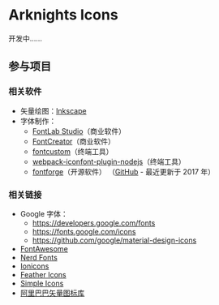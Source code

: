 # Arknights Icons

开发中……

## 参与项目

### 相关软件

- 矢量绘图：[Inkscape](https://inkscape.org/zh-hans/)
- 字体制作：
  + [FontLab Studio](https://www.fontlab.com/font-editor/fontlab/)（商业软件）
  + [FontCreator](https://www.high-logic.com/font-editor/fontcreator)（商业软件）
  + [fontcustom](https://github.com/FontCustom/fontcustom)（终端工具）
  + [webpack-iconfont-plugin-nodejs](https://github.com/hzsrc/webpack-iconfont-plugin-nodejs)（终端工具）
  + [fontforge](https://fontforge.org/en-US/downloads/windows/)（开源软件）
    （[GitHub](https://github.com/fontforge/fontforge) - 最近更新于 2017 年）

### 相关链接

- Google 字体：
  + <https://developers.google.com/fonts>
  + <https://fonts.google.com/icons>
  + <https://github.com/google/material-design-icons>
- [FontAwesome](https://fontawesome.com/)
- [Nerd Fonts](https://www.nerdfonts.com/)
- [Ionicons](https://ionic.io/ionicons/v4)
- [Feather Icons](https://feathericons.com/)
- [Simple Icons](https://simpleicons.org/)
- [阿里巴巴矢量图标库](https://www.iconfont.cn/)
